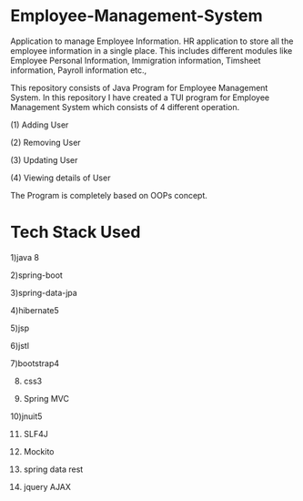 # Employee-Management-System 

   Application to manage Employee Information. HR application to store all the employee information in a single place. This includes different modules like Employee Personal Information, Immigration information, Timsheet information, Payroll information etc.,

 This repository consists of Java Program for Employee Management System. In this repository I have created a TUI program for Employee Management System which consists of 4 different operation.

(1) Adding User

(2) Removing User

(3) Updating User

(4) Viewing details of User

The Program is completely based on OOPs concept.


# Tech Stack Used

1)java 8   

2)spring-boot 

3)spring-data-jpa 

4)hibernate5 

5)jsp 

6)jstl  

7)bootstrap4 

8) css3

9) Spring MVC 

10)jnuit5 

11) SLF4J 

12) Mockito
  
13) spring data rest 

14) jquery AJAX 



